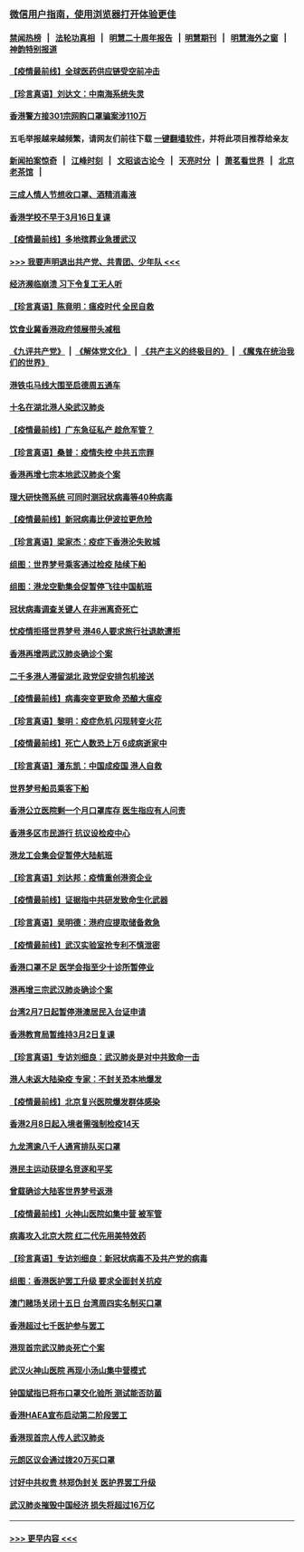 ### [微信用户指南，使用浏览器打开体验更佳](https://github.com/gfw-breaker/banned-news1/blob/master/indexes/wechat-guide.md?t=0)
#### [禁闻热榜](热点新闻.md?t=0)  &nbsp;&nbsp;|&nbsp;&nbsp; [法轮功真相](https://github.com/gfw-breaker/truth/blob/master/README.md?t=0) &nbsp;&nbsp;|&nbsp;&nbsp; [明慧二十周年报告](https://github.com/gfw-breaker/mh-reports/blob/master/README.md?t=0) &nbsp;&nbsp;|&nbsp;&nbsp;[明慧期刊](https://github.com/gfw-breaker/mh-qikan) &nbsp;&nbsp;|&nbsp;&nbsp; [明慧海外之窗](https://github.com/gfw-breaker/mh-news/blob/master/README.md?t=0) &nbsp;&nbsp;|&nbsp;&nbsp; [神韵特别报道](https://github.com/gfw-breaker/mh-news/blob/master/shenyun.md?t=0)
#### [【疫情最前线】全球医药供应链受空前冲击](../pages/nsc415/n11869614.md?t=02162344) 
#### [【珍言真语】刘达文：中南海系统失灵](../pages/nsc415/n11869465.md?t=02162344) 
#### [香港警方接301宗网购口罩骗案涉110万](../pages/nsc415/n11867572.md?t=02162344) 
#### 五毛举报越来越频繁，请网友们前往下载 [一键翻墙软件](https://github.com/gfw-breaker/ssr-accounts)，并将此项目推荐给亲友
#### [新闻拍案惊奇](https://github.com/gfw-breaker/banned-news1/blob/master/pages/link4.md) &nbsp;&nbsp;|&nbsp;&nbsp; [江峰时刻](https://github.com/gfw-breaker/banned-news1/blob/master/pages/link4.md) &nbsp;&nbsp;|&nbsp;&nbsp; [文昭谈古论今](https://github.com/gfw-breaker/banned-news1/blob/master/pages/link4.md) &nbsp;&nbsp;|&nbsp;&nbsp; [天亮时分](https://github.com/gfw-breaker/banned-news1/blob/master/pages/link4.md) &nbsp;&nbsp;|&nbsp;&nbsp; [萧茗看世界](https://github.com/gfw-breaker/banned-news1/blob/master/pages/link4.md) &nbsp;&nbsp;|&nbsp;&nbsp; [北京老茶馆](https://github.com/gfw-breaker/banned-news1/blob/master/pages/link4.md) &nbsp;&nbsp;|&nbsp;&nbsp; 
#### [三成人情人节想收口罩、酒精消毒液](../pages/nsc415/n11867523.md?t=02162344) 
#### [香港学校不早于3月16日复课](../pages/nsc415/n11867498.md?t=02162344) 
#### [【疫情最前线】多地殡葬业急援武汉](../pages/nsc415/n11866914.md?t=02162344) 
#### [>>> 我要声明退出共产党、共青团、少年队 <<<](https://github.com/begood0513/goodnews/blob/master/quit/letter.md) 
#### [经济濒临崩溃 习下令复工无人听](../pages/nsc415/n11867269.md?t=02162344) 
#### [【珍言真语】陈竟明：瘟疫时代 全民自救](../pages/nsc415/n11866765.md?t=02162344) 
#### [饮食业冀香港政府领展带头减租](../pages/nsc415/n11864876.md?t=02162344) 
#### [《九评共产党》](https://github.com/begood0513/9ping.md/blob/master/README.md) &nbsp;|&nbsp; [《解体党文化》](../../../../jtdwh.md/blob/master/README.md)  &nbsp;|&nbsp; [《共产主义的终极目的》](../../../../gczydzjmd.md/blob/master/README.md) &nbsp;|&nbsp; [《魔鬼在统治我们的世界》](../../../../mgztzwmdsj.md/blob/master/README.md) 
#### [港铁屯马线大围至启德周五通车](../pages/nsc415/n11864842.md?t=02162344) 
#### [十名在湖北港人染武汉肺炎](../pages/nsc415/n11864807.md?t=02162344) 
#### [【疫情最前线】广东急征私产 趁危军管？](../pages/nsc415/n11864205.md?t=02162344) 
#### [【珍言真语】桑普：疫情失控 中共五宗罪](../pages/nsc415/n11864157.md?t=02162344) 
#### [香港再增七宗本地武汉肺炎个案](../pages/nsc415/n11862405.md?t=02162344) 
#### [理大研快筛系统 可同时测冠状病毒等40种病毒](../pages/nsc415/n11862376.md?t=02162344) 
#### [【疫情最前线】新冠病毒比伊波拉更危险](../pages/nsc415/n11862199.md?t=02162344) 
#### [【珍言真语】梁家杰：疫症下香港沦失败城](../pages/nsc415/n11861588.md?t=02162344) 
#### [组图：世界梦号乘客通过检疫 陆续下船](../pages/nsc415/n11858302.md?t=02162344) 
#### [组图：港龙空勤集会促暂停飞往中国航班](../pages/nsc415/n11858190.md?t=02162344) 
#### [冠状病毒调查关键人 在非洲离奇死亡](../pages/nsc415/n11859798.md?t=02162344) 
#### [忧疫情拒搭世界梦号 港46人要求旅行社退款遭拒](../pages/nsc415/n11859849.md?t=02162344) 
#### [香港再增两武汉肺炎确诊个案](../pages/nsc415/n11859833.md?t=02162344) 
#### [二千多港人滞留湖北 政党促安排包机接送](../pages/nsc415/n11859831.md?t=02162344) 
#### [【疫情最前线】病毒突变更致命 恐酿大瘟疫](../pages/nsc415/n11859604.md?t=02162344) 
#### [【珍言真语】黎明：疫症危机 闪现转变火花](../pages/nsc415/n11859199.md?t=02162344) 
#### [【疫情最前线】死亡人数恐上万 6成病逝家中](../pages/nsc415/n11856687.md?t=02162344) 
#### [【珍言真语】潘东凯：中国成疫国 港人自救](../pages/nsc415/n11856962.md?t=02162344) 
#### [世界梦号船员乘客下船](../pages/nsc415/n11856883.md?t=02162344) 
#### [香港公立医院剩一个月口罩库存 医生指应有人问责](../pages/nsc415/n11856875.md?t=02162344) 
#### [香港多区市民游行 抗议设检疫中心](../pages/nsc415/n11856866.md?t=02162344) 
#### [港龙工会集会促暂停大陆航班](../pages/nsc415/n11856840.md?t=02162344) 
#### [【珍言真语】刘达邦：疫情重创港资企业](../pages/nsc415/n11854274.md?t=02162344) 
#### [【疫情最前线】证据指中共研发致命生化武器](../pages/nsc415/n11853087.md?t=02162344) 
#### [【珍言真语】吴明德：港府应提取储备救急](../pages/nsc415/n11852734.md?t=02162344) 
#### [【疫情最前线】武汉实验室抢专利不慎泄密](../pages/nsc415/n11850310.md?t=02162344) 
#### [香港口罩不足 医学会指至少十诊所暂停业](../pages/nsc415/n11850301.md?t=02162344) 
#### [港再增三宗武汉肺炎确诊个案](../pages/nsc415/n11850328.md?t=02162344) 
#### [台湾2月7日起暂停港澳居民入台证申请](../pages/nsc415/n11850304.md?t=02162344) 
#### [香港教育局暂维持3月2日复课](../pages/nsc415/n11850260.md?t=02162344) 
#### [【珍言真语】专访刘细良：武汉肺炎是对中共致命一击](../pages/nsc415/n11849934.md?t=02162344) 
#### [港人未返大陆染疫 专家：不封关恐本地爆发](../pages/nsc415/n11848021.md?t=02162344) 
#### [【疫情最前线】北京复兴医院爆发群体感染](../pages/nsc415/n11847626.md?t=02162344) 
#### [香港2月8日起入境者需强制检疫14天](../pages/nsc415/n11847658.md?t=02162344) 
#### [九龙湾逾八千人通宵排队买口罩](../pages/nsc415/n11847647.md?t=02162344) 
#### [港民主运动获提名竞逐和平奖](../pages/nsc415/n11847633.md?t=02162344) 
#### [曾载确诊大陆客世界梦号返港](../pages/nsc415/n11847608.md?t=02162344) 
#### [【疫情最前线】火神山医院如集中营 被军管](../pages/nsc415/n11847524.md?t=02162344) 
#### [病毒攻入北京大院 红二代先用美特效药](../pages/nsc415/n11847427.md?t=02162344) 
#### [【珍言真语】专访刘细良：新冠状病毒不及共产党的病毒](../pages/nsc415/n11847164.md?t=02162344) 
#### [组图：香港医护罢工升级 要求全面封关抗疫](../pages/nsc415/n11844107.md?t=02162344) 
#### [澳门赌场关闭十五日 台湾周四实名制买口罩](../pages/nsc415/n11845083.md?t=02162344) 
#### [香港超过七千医护参与罢工](../pages/nsc415/n11845051.md?t=02162344) 
#### [港现首宗武汉肺炎死亡个案](../pages/nsc415/n11844998.md?t=02162344) 
#### [武汉火神山医院 再现小汤山集中营模式](../pages/nsc415/n11844763.md?t=02162344) 
#### [钟国斌指已将布口罩交化验所 测试能否防菌](../pages/nsc415/n11842783.md?t=02162344) 
#### [香港HAEA宣布启动第二阶段罢工](../pages/nsc415/n11842723.md?t=02162344) 
#### [香港现首宗人传人武汉肺炎](../pages/nsc415/n11842766.md?t=02162344) 
#### [元朗区议会通过拨20万买口罩](../pages/nsc415/n11842754.md?t=02162344) 
#### [讨好中共权贵 林郑伪封关 医护界罢工升级](../pages/nsc415/n11842359.md?t=02162344) 
#### [武汉肺炎摧毁中国经济 损失将超过16万亿](../pages/nsc415/n11839723.md?t=02162344) 

----
#### [ >>> 更早内容 <<< ](../indexes/nsc415-earlier.md)
